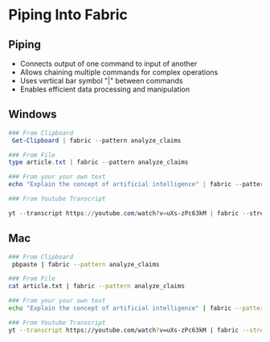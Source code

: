 
# Piping Into Fabric

## Piping

- Connects output of one command to input of another
- Allows chaining multiple commands for complex operations
- Uses vertical bar symbol "|" between commands
- Enables efficient data processing and manipulation

## Windows
```Powershell
### From Clipboard
 Get-Clipboard | fabric --pattern analyze_claims

### From File
type article.txt | fabric --pattern analyze_claims

### From your your own text
echo "Explain the concept of artificial intelligence" | fabric --pattern ai

### From Youtube Transcript

yt --transcript https://youtube.com/watch?v=uXs-zPc63kM | fabric --stream --pattern extract_wisdom
```

## Mac

```bash
### From Clipboard
 pbpaste | fabric --pattern analyze_claims

### From File
cat article.txt | fabric --pattern analyze_claims

### From your your own text
echo "Explain the concept of artificial intelligence" | fabric --pattern ai

### From Youtube Transcript
yt --transcript https://youtube.com/watch?v=uXs-zPc63kM | fabric --stream --pattern extract_wisdom
```
